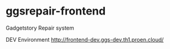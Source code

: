 # ggsrepair-frontend
Gadgetstory Repair system

DEV Environment
http://frontend-dev.ggs-dev.th1.proen.cloud/
